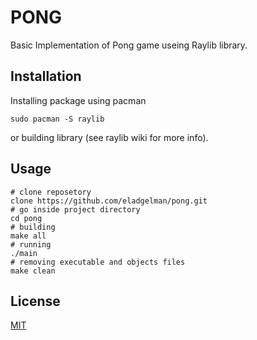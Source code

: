 # PONG 
Basic Implementation of Pong game useing Raylib library.
## Installation
Installing package using pacman
```
sudo pacman -S raylib
````
or building library (see raylib wiki for more info).
## Usage
```
# clone reposetory
clone https://github.com/eladgelman/pong.git
# go inside project directory
cd pong
# building 
make all
# running 
./main
# removing executable and objects files
make clean
```
## License
[MIT](https://choosealicense.com/licenses/mit/)
